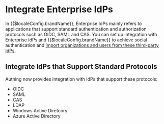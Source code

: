 # Integrate Enterprise IdPs

<LastUpdated/>

In {{$localeConfig.brandName}}, Enterprise IdPs mainly refers to applications that support standard authentication and authorization protocols such as OIDC, SAML and CAS. You can set up integration with Enterprise IdPs and {{$localeConfig.brandName}} to achieve social authentication and [import organizations and users from these third-party IdPs](/en/guides/org/create-or-import-org/#import-organization).

<!--## Connect Office Apps

We support connecting the following enterprise office applications:

- <router-link to="/connections/dingtalk-oa/" target="_blank">钉钉</router-link>
- <router-link to="/connections/wechatwork/" target="_blank">企业微信</router-link>
-->

## Integrate IdPs that Support Standard Protocols

Authing now provides integration with IdPs that support these protocols:

- <router-link to="/en/connections/oidc/" target="_blank">OIDC</router-link>
- <router-link to="/en/connections/saml/" target="_blank">SAML</router-link>
- <router-link to="/en/connections/cas/" target="_blank">CAS</router-link>
- <router-link to="/en/connections/ldap/" target="_blank">LDAP</router-link>
- <router-link to="/en/connections/windows-active-directory/" target="_blank">Windows Active Diretcory</router-link>
- <router-link to="/en/connections/azure-active-directory/" target="_blank">Azure Active Directory</router-link>
